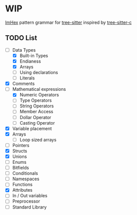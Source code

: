WIP
=====
[ImHex](https://github.com/WerWolv/ImHex) pattern grammar for [tree-sitter](https://github.com/tree-sitter/tree-sitter)
inspired by [tree-sitter-c](https://github.com/tree-sitter/tree-sitter-c)

## TODO List
- [ ] Data Types
    - [X] Built-in Types
    - [X] Endianess
    - [X] Arrays
    - [ ] Using declarations
    - [ ] Literals
- [X] Comments
- [ ] Mathematical expressions
    - [X] Numeric Operators
    - [ ] Type Operators
    - [ ] String Operators
    - [ ] Member Access
    - [ ] Dollar Operator
    - [ ] Casting Operator
- [X] Variable placement
- [X] Arrays
    - [ ] Loop sized arrays
- [ ] Pointers
- [X] Structs
- [X] Unions
- [ ] Enums
- [ ] Bitfields
- [ ] Conditionals
- [ ] Namespaces
- [ ] Functions
- [X] Attributes
- [ ] In / Out variables
- [ ] Preprocessor
- [ ] Standard Library
